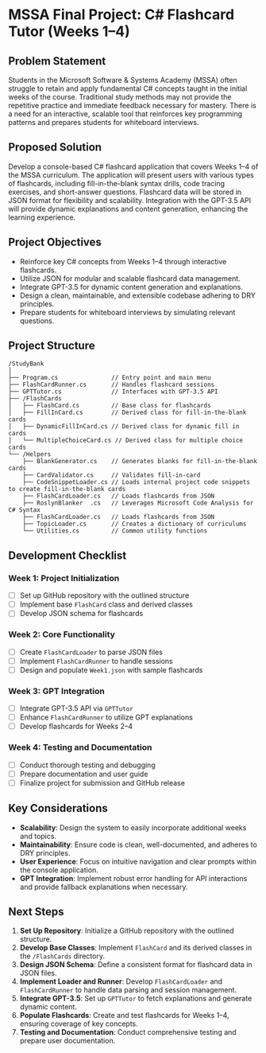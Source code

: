﻿# MSSA Final Project: C# Flashcard Tutor (Weeks 1–4)

## Problem Statement

Students in the Microsoft Software & Systems Academy (MSSA) often struggle to retain and 
    apply fundamental C# concepts taught in the initial weeks of the course. Traditional 
    study methods may not provide the repetitive practice and immediate feedback necessary 
    for mastery. There is a need for an interactive, scalable tool that reinforces key 
    programming patterns and prepares students for whiteboard interviews.

## Proposed Solution

Develop a console-based C# flashcard application that covers Weeks 1–4 of the MSSA curriculum. 
The application will present users with various types of flashcards, including fill-in-the-blank 
syntax drills, code tracing exercises, and short-answer questions. Flashcard data will be stored 
in JSON format for flexibility and scalability. Integration with the GPT-3.5 API will provide 
dynamic explanations and content generation, enhancing the learning experience.

## Project Objectives

- Reinforce key C# concepts from Weeks 1–4 through interactive flashcards.
- Utilize JSON for modular and scalable flashcard data management.
- Integrate GPT-3.5 for dynamic content generation and explanations.
- Design a clean, maintainable, and extensible codebase adhering to DRY principles.
- Prepare students for whiteboard interviews by simulating relevant questions.

## Project Structure


```
/StudyBank
│
├── Program.cs               // Entry point and main menu
├── FlashCardRunner.cs       // Handles flashcard sessions
├── GPTTutor.cs              // Interfaces with GPT-3.5 API
├── /FlashCards
│   ├── FlashCard.cs         // Base class for flashcards
│   ├── FillInCard.cs        // Derived class for fill-in-the-blank cards
│   ├── DynamicFillInCard.cs // Derived class for dynamic fill in cards
│   └── MultipleChoiceCard.cs // Derived class for multiple choice cards
└── /Helpers
    ├── BlankGenerator.cs    // Generates blanks for fill-in-the-blank cards
    ├── CardValidator.cs     // Validates fill-in-card
    ├── CodeSnippetLoader.cs // Loads internal project code snippets to create fill-in-the-blank cards
    ├── FlashCardLoader.cs   // Loads flashcards from JSON
    ├── RoslynBlanker  .cs   // Leverages Microsoft Code Analysis for C# Syntax
    ├── FlashCardLoader.cs   // Loads flashcards from JSON
    ├── TopicLoader.cs       // Creates a dictionary of curriculums
    └── Utilities.cs         // Common utility functions
```


## Development Checklist

### Week 1: Project Initialization

- [ ] Set up GitHub repository with the outlined structure
- [ ] Implement base `FlashCard` class and derived classes
- [ ] Develop JSON schema for flashcards

### Week 2: Core Functionality

- [ ] Create `FlashCardLoader` to parse JSON files
- [ ] Implement `FlashCardRunner` to handle sessions
- [ ] Design and populate `Week1.json` with sample flashcards

### Week 3: GPT Integration

- [ ] Integrate GPT-3.5 API via `GPTTutor`
- [ ] Enhance `FlashCardRunner` to utilize GPT explanations
- [ ] Develop flashcards for Weeks 2–4

### Week 4: Testing and Documentation

- [ ] Conduct thorough testing and debugging
- [ ] Prepare documentation and user guide
- [ ] Finalize project for submission and GitHub release

## Key Considerations

- **Scalability**: Design the system to easily incorporate additional weeks and topics.
- **Maintainability**: Ensure code is clean, well-documented, and adheres to DRY principles.
- **User Experience**: Focus on intuitive navigation and clear prompts within the console application.
- **GPT Integration**: Implement robust error handling for API interactions and provide fallback explanations when necessary.

## Next Steps

1. **Set Up Repository**: Initialize a GitHub repository with the outlined structure.
2. **Develop Base Classes**: Implement `FlashCard` and its derived classes in the `/FlashCards` directory.
3. **Design JSON Schema**: Define a consistent format for flashcard data in JSON files.
4. **Implement Loader and Runner**: Develop `FlashCardLoader` and `FlashCardRunner` to handle data parsing and session management.
5. **Integrate GPT-3.5**: Set up `GPTTutor` to fetch explanations and generate dynamic content.
6. **Populate Flashcards**: Create and test flashcards for Weeks 1–4, ensuring coverage of key concepts.
7. **Testing and Documentation**: Conduct comprehensive testing and prepare user documentation.
